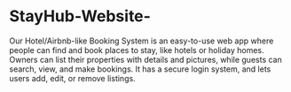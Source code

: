# StayHub-Website-
Our Hotel/Airbnb-like Booking System is an easy-to-use web app where people can find and book places to stay, like hotels or holiday homes. Owners can list their properties with details and pictures, while guests can search, view, and make bookings. It has a secure login system, and lets users add, edit, or remove listings. 
